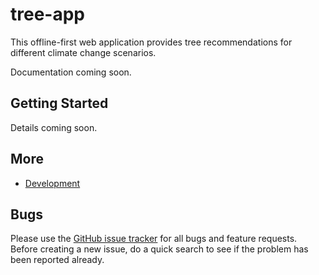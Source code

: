 # tree-app

This offline-first web application provides tree recommendations for different climate change scenarios.

Documentation coming soon.

## Getting Started

Details coming soon.

## More

- [Development](https://github.com/geops/react-spatial/tree/master/DEVELOPMENT.md)

## Bugs

Please use the [GitHub issue tracker](https://github.com/geops/tree-app/issues) for all bugs and feature requests. Before creating a new issue, do a quick search to see if the problem has been reported already.
